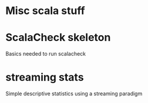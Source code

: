 Misc scala stuff
====
ScalaCheck skeleton
====
Basics needed to run scalacheck


streaming stats
=====
Simple descriptive statistics using a streaming paradigm
